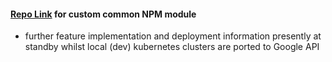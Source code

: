 #### [Repo Link](https://github.com/sealfury/sealtix-common) for custom common NPM module

- further feature implementation and deployment information presently at standby whilst 
  local (dev) kubernetes clusters are ported to Google API 
